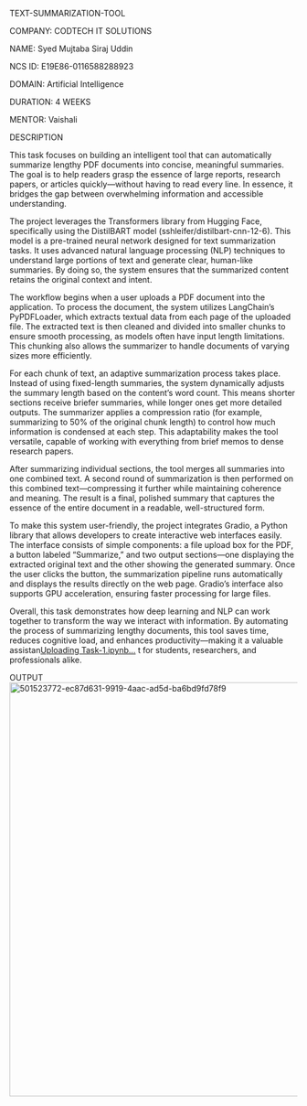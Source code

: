 TEXT-SUMMARIZATION-TOOL

COMPANY: CODTECH IT SOLUTIONS

NAME: Syed Mujtaba Siraj Uddin

NCS ID: E19E86-0116588288923

DOMAIN: Artificial Intelligence

DURATION: 4 WEEKS

MENTOR: Vaishali

DESCRIPTION

This task focuses on building an intelligent tool that can automatically summarize lengthy PDF documents into concise, meaningful summaries. The goal is to help readers grasp the essence of large reports, research papers, or articles quickly—without having to read every line. In essence, it bridges the gap between overwhelming information and accessible understanding.

The project leverages the Transformers library from Hugging Face, specifically using the DistilBART model (sshleifer/distilbart-cnn-12-6). This model is a pre-trained neural network designed for text summarization tasks. It uses advanced natural language processing (NLP) techniques to understand large portions of text and generate clear, human-like summaries. By doing so, the system ensures that the summarized content retains the original context and intent.

The workflow begins when a user uploads a PDF document into the application. To process the document, the system utilizes LangChain’s PyPDFLoader, which extracts textual data from each page of the uploaded file. The extracted text is then cleaned and divided into smaller chunks to ensure smooth processing, as models often have input length limitations. This chunking also allows the summarizer to handle documents of varying sizes more efficiently.

For each chunk of text, an adaptive summarization process takes place. Instead of using fixed-length summaries, the system dynamically adjusts the summary length based on the content’s word count. This means shorter sections receive briefer summaries, while longer ones get more detailed outputs. The summarizer applies a compression ratio (for example, summarizing to 50% of the original chunk length) to control how much information is condensed at each step. This adaptability makes the tool versatile, capable of working with everything from brief memos to dense research papers.

After summarizing individual sections, the tool merges all summaries into one combined text. A second round of summarization is then performed on this combined text—compressing it further while maintaining coherence and meaning. The result is a final, polished summary that captures the essence of the entire document in a readable, well-structured form.

To make this system user-friendly, the project integrates Gradio, a Python library that allows developers to create interactive web interfaces easily. The interface consists of simple components: a file upload box for the PDF, a button labeled “Summarize,” and two output sections—one displaying the extracted original text and the other showing the generated summary. Once the user clicks the button, the summarization pipeline runs automatically and displays the results directly on the web page. Gradio’s interface also supports GPU acceleration, ensuring faster processing for large files.

Overall, this task demonstrates how deep learning and NLP can work together to transform the way we interact with information. By automating the process of summarizing lengthy documents, this tool saves time, reduces cognitive load, and enhances productivity—making it a valuable assistan[Uploading Task-1.ipynb…]()
t for students, researchers, and professionals alike.

OUTPUT
<img width="1280" height="724" alt="501523772-ec87d631-9919-4aac-ad5d-ba6bd9fd78f9" src="https://github.com/user-attachments/assets/68ec3541-3631-4750-bf9e-0fd3dfe1c9f4" />


